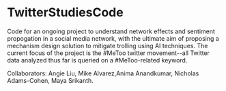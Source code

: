 # TwitterStudiesCode


Code for an ongoing project to understand network effects 
and sentiment propogation in a social media network, with 
the ultimate aim of proposing a mechanism design solution 
to mitigate trolling using AI techniques. The current focus
of the project is the #MeToo twitter movement--all Twitter
data analyzed thus far is queried on a #MeToo-related keyword. 


Collaborators: Angie Liu, Mike Alvarez,Anima Anandkumar, 
Nicholas Adams-Cohen, Maya Srikanth. 
